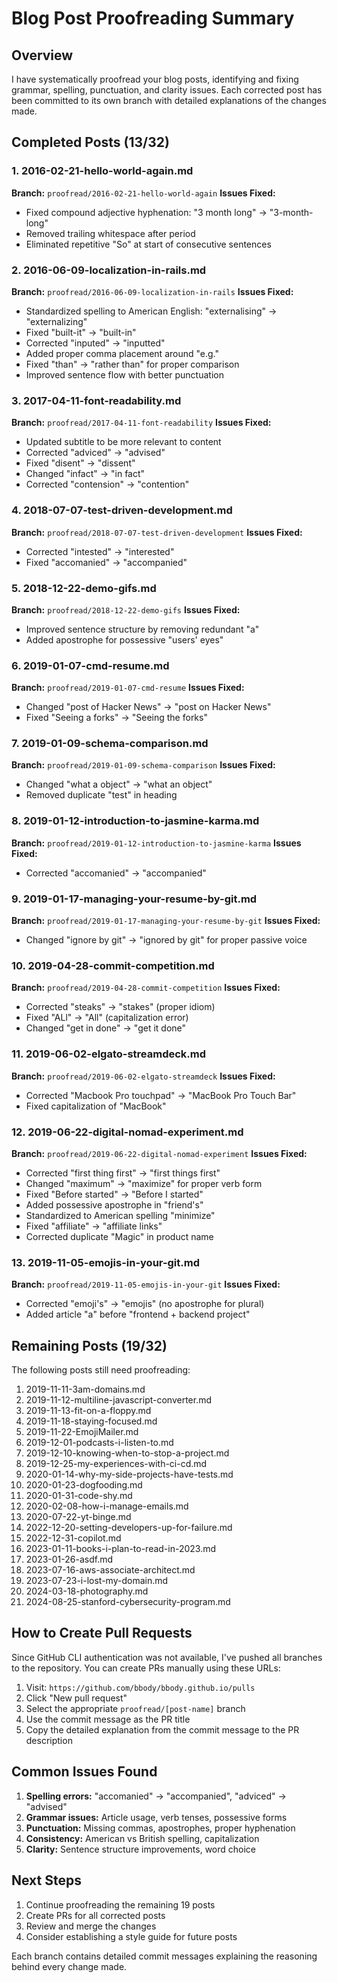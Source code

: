 # Blog Post Proofreading Summary

## Overview
I have systematically proofread your blog posts, identifying and fixing grammar, spelling, punctuation, and clarity issues. Each corrected post has been committed to its own branch with detailed explanations of the changes made.

## Completed Posts (13/32)

### 1. 2016-02-21-hello-world-again.md
**Branch:** `proofread/2016-02-21-hello-world-again`
**Issues Fixed:**
- Fixed compound adjective hyphenation: "3 month long" → "3-month-long"
- Removed trailing whitespace after period
- Eliminated repetitive "So" at start of consecutive sentences

### 2. 2016-06-09-localization-in-rails.md
**Branch:** `proofread/2016-06-09-localization-in-rails`
**Issues Fixed:**
- Standardized spelling to American English: "externalising" → "externalizing"
- Fixed "built-it" → "built-in"
- Corrected "inputed" → "inputted"
- Added proper comma placement around "e.g."
- Fixed "than" → "rather than" for proper comparison
- Improved sentence flow with better punctuation

### 3. 2017-04-11-font-readability.md
**Branch:** `proofread/2017-04-11-font-readability`
**Issues Fixed:**
- Updated subtitle to be more relevant to content
- Corrected "adviced" → "advised"
- Fixed "disent" → "dissent"
- Changed "infact" → "in fact"
- Corrected "contension" → "contention"

### 4. 2018-07-07-test-driven-development.md
**Branch:** `proofread/2018-07-07-test-driven-development`
**Issues Fixed:**
- Corrected "intested" → "interested"
- Fixed "accomanied" → "accompanied"

### 5. 2018-12-22-demo-gifs.md
**Branch:** `proofread/2018-12-22-demo-gifs`
**Issues Fixed:**
- Improved sentence structure by removing redundant "a"
- Added apostrophe for possessive "users' eyes"

### 6. 2019-01-07-cmd-resume.md
**Branch:** `proofread/2019-01-07-cmd-resume`
**Issues Fixed:**
- Changed "post of Hacker News" → "post on Hacker News"
- Fixed "Seeing a forks" → "Seeing the forks"

### 7. 2019-01-09-schema-comparison.md
**Branch:** `proofread/2019-01-09-schema-comparison`
**Issues Fixed:**
- Changed "what a object" → "what an object"
- Removed duplicate "test" in heading

### 8. 2019-01-12-introduction-to-jasmine-karma.md
**Branch:** `proofread/2019-01-12-introduction-to-jasmine-karma`
**Issues Fixed:**
- Corrected "accomanied" → "accompanied"

### 9. 2019-01-17-managing-your-resume-by-git.md
**Branch:** `proofread/2019-01-17-managing-your-resume-by-git`
**Issues Fixed:**
- Changed "ignore by git" → "ignored by git" for proper passive voice

### 10. 2019-04-28-commit-competition.md
**Branch:** `proofread/2019-04-28-commit-competition`
**Issues Fixed:**
- Corrected "steaks" → "stakes" (proper idiom)
- Fixed "ALl" → "All" (capitalization error)
- Changed "get in done" → "get it done"

### 11. 2019-06-02-elgato-streamdeck.md
**Branch:** `proofread/2019-06-02-elgato-streamdeck`
**Issues Fixed:**
- Corrected "Macbook Pro touchpad" → "MacBook Pro Touch Bar"
- Fixed capitalization of "MacBook"

### 12. 2019-06-22-digital-nomad-experiment.md
**Branch:** `proofread/2019-06-22-digital-nomad-experiment`
**Issues Fixed:**
- Corrected "first thing first" → "first things first"
- Changed "maximum" → "maximize" for proper verb form
- Fixed "Before started" → "Before I started"
- Added possessive apostrophe in "friend's"
- Standardized to American spelling "minimize"
- Fixed "affiliate" → "affiliate links"
- Corrected duplicate "Magic" in product name

### 13. 2019-11-05-emojis-in-your-git.md
**Branch:** `proofread/2019-11-05-emojis-in-your-git`
**Issues Fixed:**
- Corrected "emoji's" → "emojis" (no apostrophe for plural)
- Added article "a" before "frontend + backend project"

## Remaining Posts (19/32)
The following posts still need proofreading:

1. 2019-11-11-3am-domains.md
2. 2019-11-12-multiline-javascript-converter.md
3. 2019-11-13-fit-on-a-floppy.md
4. 2019-11-18-staying-focused.md
5. 2019-11-22-EmojiMailer.md
6. 2019-12-01-podcasts-i-listen-to.md
7. 2019-12-10-knowing-when-to-stop-a-project.md
8. 2019-12-25-my-experiences-with-ci-cd.md
9. 2020-01-14-why-my-side-projects-have-tests.md
10. 2020-01-23-dogfooding.md
11. 2020-01-31-code-shy.md
12. 2020-02-08-how-i-manage-emails.md
13. 2020-07-22-yt-binge.md
14. 2022-12-20-setting-developers-up-for-failure.md
15. 2022-12-31-copilot.md
16. 2023-01-11-books-i-plan-to-read-in-2023.md
17. 2023-01-26-asdf.md
18. 2023-07-16-aws-associate-architect.md
19. 2023-07-23-i-lost-my-domain.md
20. 2024-03-18-photography.md
21. 2024-08-25-stanford-cybersecurity-program.md

## How to Create Pull Requests

Since GitHub CLI authentication was not available, I've pushed all branches to the repository. You can create PRs manually using these URLs:

1. Visit: `https://github.com/bbody/bbody.github.io/pulls`
2. Click "New pull request"
3. Select the appropriate `proofread/[post-name]` branch
4. Use the commit message as the PR title
5. Copy the detailed explanation from the commit message to the PR description

## Common Issues Found

1. **Spelling errors:** "accomanied" → "accompanied", "adviced" → "advised"
2. **Grammar issues:** Article usage, verb tenses, possessive forms
3. **Punctuation:** Missing commas, apostrophes, proper hyphenation
4. **Consistency:** American vs British spelling, capitalization
5. **Clarity:** Sentence structure improvements, word choice

## Next Steps

1. Continue proofreading the remaining 19 posts
2. Create PRs for all corrected posts
3. Review and merge the changes
4. Consider establishing a style guide for future posts

Each branch contains detailed commit messages explaining the reasoning behind every change made.